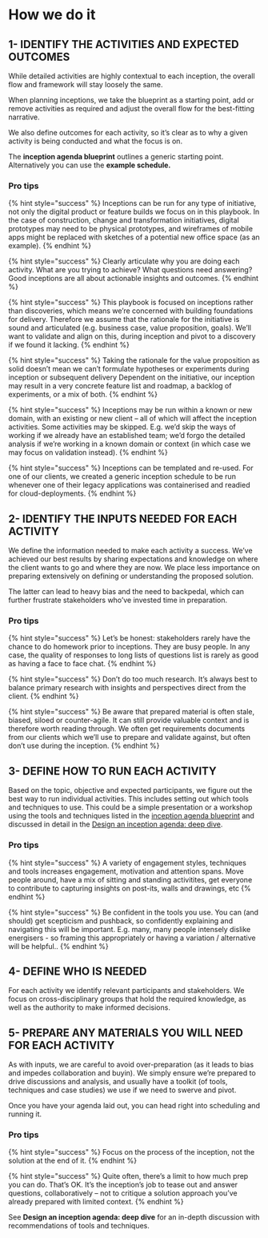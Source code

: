 # How we do it

## 1- IDENTIFY THE ACTIVITIES AND EXPECTED OUTCOMES

While detailed activities are highly contextual to each inception, the overall flow and framework will stay loosely the same.

When planning inceptions, we take the blueprint as a starting point, add or remove activities as required and adjust the overall flow for the best-fitting narrative.

We also define outcomes for each activity, so it’s clear as to why a given activity is being conducted and what the focus is on.

The **inception agenda blueprint** outlines a generic starting point. Alternatively you can use the **example schedule.**

### Pro tips

{% hint style="success" %}
Inceptions can be run for any type of initiative, not only the digital product or feature builds we focus on in this playbook. In the case of construction, change and transformation initiatives, digital prototypes may need to be physical prototypes, and wireframes of mobile apps might be replaced with sketches of a potential new office space \(as an example\).
{% endhint %}

{% hint style="success" %}
Clearly articulate why you are doing each activity. What are you trying to achieve? What questions need answering? Good inceptions are all about actionable insights and outcomes.
{% endhint %}

{% hint style="success" %}
This playbook is focused on inceptions rather than discoveries, which means we’re concerned with building foundations for delivery. Therefore we assume that the rationale for the initiative is sound and articulated \(e.g. business case, value proposition, goals\). We’ll want to validate and align on this, during inception and pivot to a discovery if we found it lacking.
{% endhint %}

{% hint style="success" %}
Taking the rationale for the value proposition as solid doesn’t mean we can’t formulate hypotheses or experiments during inception or subsequent delivery Dependent on the initiative, our inception may result in a very concrete feature list and roadmap, a backlog of experiments, or a mix of both.
{% endhint %}

{% hint style="success" %}
Inceptions may be run within a known or new domain, with an existing or new client – all of which will affect the inception activities. Some activities may be skipped. E.g. we’d skip the ways of working if we already have an established team; we’d forgo the detailed analysis if we’re working in a known domain or context \(in which case we may focus on validation instead\).
{% endhint %}

{% hint style="success" %}
Inceptions can be templated and re-used. For one of our clients, we created a generic inception schedule to be run whenever one of their legacy applications was containerised and readied for cloud-deployments.
{% endhint %}

## 2- IDENTIFY THE INPUTS NEEDED FOR EACH ACTIVITY

We define the information needed to make each activity a success. We’ve achieved our best results by sharing expectations and knowledge on where the client wants to go and where they are now. We place less importance on preparing extensively on defining or understanding the proposed solution.

The latter can lead to heavy bias and the need to backpedal, which can further frustrate stakeholders who’ve invested time in preparation.

### Pro tips

{% hint style="success" %}
Let’s be honest: stakeholders rarely have the chance to do homework prior to inceptions. They are busy people. In any case, the quality of responses to long lists of questions list is rarely as good as having a face to face chat.
{% endhint %}

{% hint style="success" %}
Don’t do too much research. It’s always best to balance primary research with insights and perspectives direct from the client.
{% endhint %}

{% hint style="success" %}
Be aware that prepared material is often stale, biased, siloed or counter-agile. It can still provide valuable context and is therefore worth reading through. We often get requirements documents from our clients which we’ll use to prepare and validate against, but often don’t use during the inception.
{% endhint %}

## 3- DEFINE HOW TO RUN EACH ACTIVITY 

Based on the topic, objective and expected participants, we figure out the best way to run individual activities.  This includes setting out which tools and techniques to use. This could be a simple presentation or a workshop using the tools and techniques listed in the [inception agenda blueprint](inception-agenda-blueprint.md) and discussed in detail in the [Design an inception agenda: deep dive](../../deep-dives/).

### Pro tips

{% hint style="success" %}
A variety of engagement styles, techniques and tools increases engagement, motivation and attention spans. Move people around, have a mix of sitting and standing activitites, get everyone to contribute to capturing insights on post-its, walls and drawings, etc
{% endhint %}

{% hint style="success" %}
Be confident in the tools you use. You can \(and should\) get scepticism and pushback, so confidently explaining and navigating this will be important. E.g. many, many people intensely dislike energisers - so framing this appropriately or having a variation / alternative will be helpful..
{% endhint %}

## 4- DEFINE WHO IS NEEDED

For each activity we identify relevant participants and stakeholders. We focus on cross-disciplinary groups that hold the required knowledge, as well as the authority to make informed decisions.

## **5- PREPARE ANY MATERIALS YOU WILL NEED FOR EACH ACTIVITY**

As with inputs, we are careful to avoid over-preparation \(as it leads to bias and impedes collaboration and buyin\). We simply ensure we’re prepared to drive discussions and analysis, and usually have a toolkit \(of tools, techniques and case studies\) we use if we need to swerve and pivot.

Once you have your agenda laid out, you can head right into scheduling and running it.

### **Pro tips**

{% hint style="success" %}
Focus on the process of the inception, not the solution at the end of it.
{% endhint %}

{% hint style="success" %}
Quite often, there’s a limit to how much prep you can do. That’s OK. It’s the inception’s job to tease out and answer questions, collaboratively – not to critique a solution approach you’ve already prepared with limited context.
{% endhint %}

See **Design an inception agenda: deep dive** for an in-depth discussion with recommendations of tools and techniques.



